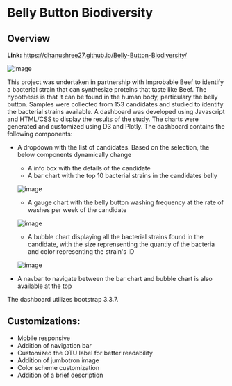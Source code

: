 # Belly Button Biodiversity

## Overview

**Link:** https://dhanushree27.github.io/Belly-Button-Biodiversity/

![image](https://user-images.githubusercontent.com/90650562/151721800-04cd8643-bba6-416b-a46c-6a439af78788.png)

This project was undertaken in partnership with Improbable Beef to identify a bacterial strain that can synthesize proteins that taste like Beef. The hypothesis is that it can be found in the human body, particulary the belly button. Samples were collected from 153 candidates and studied to identify the bacterial strains available. A dashboard was developed using Javascript and HTML/CSS to display the results of the study. The charts were generated and customized using D3 and Plotly. The dashboard contains the following components:

- A dropdown with the list of candidates. Based on the selection, the below components dynamically change
    - A info box with the details of the candidate
    - A bar chart with the top 10 bacterial strains in the candidates belly
    
   ![image](https://user-images.githubusercontent.com/90650562/151721772-8e1afa4f-3591-4658-91e2-789311f3b848.png)

    - A gauge chart with the belly button washing frequency at the rate of washes per week of the candidate

    ![image](https://user-images.githubusercontent.com/90650562/151721787-08b7db00-47e7-4a81-bc5c-df00bc9079cc.png)

    - A bubble chart displaying all the bacterial strains found in the candidate, with the size reprensenting the quantiy of the bacteria and color representing the strain's ID
    
    ![image](https://user-images.githubusercontent.com/90650562/151721510-84bb8e40-cfd4-4abe-bd20-e1196c445262.png)

- A navbar to navigate between the bar chart and bubble chart is also available at the top

The dashboard utilizes bootstrap 3.3.7. 

## Customizations:
- Mobile responsive
- Addition of navigation bar
- Customized the OTU label for better readability
- Addition of jumbotron image
- Color scheme customization
- Addition of a brief description
